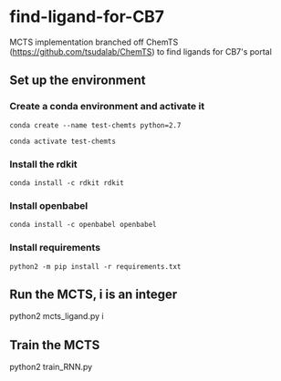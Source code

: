 # find-ligand-for-CB7
MCTS implementation branched off ChemTS (https://github.com/tsudalab/ChemTS) to find ligands for CB7's portal

## Set up the environment 
### Create a conda environment and activate it
```conda create --name test-chemts python=2.7```

```conda activate test-chemts```
### Install the rdkit
```conda install -c rdkit rdkit```
### Install openbabel 
```conda install -c openbabel openbabel```
### Install requirements
```python2 -m pip install -r requirements.txt```

## Run the MCTS, i is an integer
python2 mcts_ligand.py i

## Train the MCTS
python2 train_RNN.py
